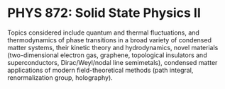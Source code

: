 # PHYS 872: Solid State Physics II

Topics considered include quantum and thermal fluctuations, and thermodynamics of phase transitions in a broad variety of condensed matter systems, their kinetic theory and hydrodynamics, novel materials (two-dimensional electron gas, graphene, topological insulators and superconductors, Dirac/Weyl/nodal line semimetals), condensed matter applications of modern field-theoretical methods (path integral, renormalization group, holography).
